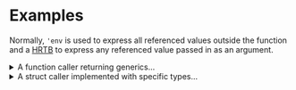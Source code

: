 
# Examples

Normally, `'env` is used to express all referenced values outside the function and
a [HRTB] to express any referenced value passed in as an argument.

[HRTB]: https://doc.rust-lang.org/reference/trait-bounds.html#higher-ranked-trait-bounds

<details>
  <summary>
  A function caller returning generics... 
  </summary>

```rust
#![feature(async_fn_in_trait)]
#![allow(incomplete_features)]
use async_closure::{capture_lifetimes::AsyncFnOnce, async_closure_once};

// Here a caller requires a generic output.
async fn caller<'env, T, F>(f: F) -> T
where F: for<'any> AsyncFnOnce<'env, (&'any str,), Output = T>
{
    let s = String::from("Hi!");
    let args = (&s[..],);
    f.call_once(args).await
}

#[pollster::main]
async fn main() {
    let mut context = String::new();

    let cb = async_closure_once!({
        buf: &'a mut String = &mut context
    }; async |s: &str| -> usize {
        buf.push_str(s);
        s.len()
    });
    assert_eq!(caller(cb).await, 3);
    assert_eq!(context, "Hi!");

    let cb = async_closure_once!({
        buf: &'a mut String = &mut context
    }; async |s: &str| -> std::fmt::Result {
        use std::fmt::Write;
        write!(buf, " {s}")?;
        Ok(())
    });
    assert!(caller(cb).await.is_ok());
    assert_eq!(context, "Hi! Hi!");
}
```

</details>

<details>
  <summary>A struct caller implemented with specific types...</summary>

```rust
#![feature(async_fn_in_trait)]
#![allow(incomplete_features)]
use async_closure::{capture_lifetimes::AsyncFnOnce, async_closure_once};
use std::marker::PhantomData;

struct Caller<'env, T, F> {
    async_closure: F,
    _ph: PhantomData<&'env mut T>,
}

// Generic impls like the caller function above are similar.
// But here we present a specific scenario where its arguments and output are defined clearly.
impl<'env, F> Caller<'env, &'env mut String, F>
where F: for<'any> AsyncFnOnce<'env, (&'any str,), Output = &'env mut String>
{
    async fn run(self, s: &str) {
        let buf = self.async_closure.call_once((s,)).await;
        buf.push_str(" world!");
    }
}

#[pollster::main]
async fn main() {
    let mut context = String::new();

    let cb = async_closure_once!({
        buf: &'a mut String = &mut context
    }; async |s: &str| -> &'a mut String {
        buf.push_str(s);
        buf
    });
    let caller = Caller { async_closure: cb, _ph: PhantomData };
    caller.run("Hello").await;
    assert_eq!(context, "Hello world!");
}
```

</details>

